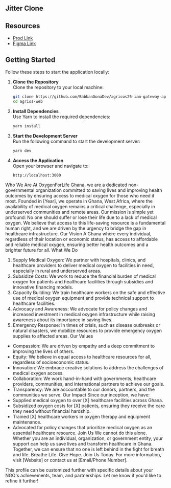 ## Jitter Clone

## Resources
* [Prod Link](https://jitter.video)
* [Figma Link](https://www.figma.com/design/J59XTMaC3HpB96XZtoCaWf/Tomi-s-Portfolio-Dsn?node-id=0-1&t=FeTgsAFEafytlgx2-1)

## Getting Started
Follow these steps to start the application locally:

1. **Clone the Repository**  
   Clone the repository to your local machine:  
   ```bash
   git clone https://github.com/BabbanGonaDev/agricos25-iam-gateway-app
   cd agrios-web
   ```

2. **Install Dependencies**  
   Use Yarn to install the required dependencies:  
   ```bash
   yarn install
   ```

3. **Start the Development Server**  
   Run the following command to start the development server:  
   ```bash
   yarn dev
   ```

4. **Access the Application**  
   Open your browser and navigate to:  
   ```plaintext
   http://localhost:3000
   ```

Who We Are
At OxygenForLife Ghana, we are a dedicated non-governmental organization committed to saving lives and improving health outcomes by ensuring access to medical oxygen for those who need it most. Founded in [Year], we operate in Ghana, West Africa, where the availability of medical oxygen remains a critical challenge, especially in underserved communities and remote areas.
Our mission is simple yet profound: No one should suffer or lose their life due to a lack of medical oxygen. We believe that access to this life-saving resource is a fundamental human right, and we are driven by the urgency to bridge the gap in healthcare infrastructure.
Our Vision
A Ghana where every individual, regardless of their location or economic status, has access to affordable and reliable medical oxygen, ensuring better health outcomes and a brighter future for all.
What We Do
1. Supply Medical Oxygen: We partner with hospitals, clinics, and healthcare providers to deliver medical oxygen to facilities in need, especially in rural and underserved areas.
2. Subsidize Costs: We work to reduce the financial burden of medical oxygen for patients and healthcare facilities through subsidies and innovative financing models.
3. Capacity Building: We train healthcare workers on the safe and effective use of medical oxygen equipment and provide technical support to healthcare facilities.
4. Advocacy and Awareness: We advocate for policy changes and increased investment in medical oxygen infrastructure while raising awareness about its importance in saving lives.
5. Emergency Response: In times of crisis, such as disease outbreaks or natural disasters, we mobilize resources to provide emergency oxygen supplies to affected areas.
Our Values
* Compassion: We are driven by empathy and a deep commitment to improving the lives of others.
* Equity: We believe in equal access to healthcare resources for all, regardless of socioeconomic status.
* Innovation: We embrace creative solutions to address the challenges of medical oxygen access.
* Collaboration: We work hand-in-hand with governments, healthcare providers, communities, and international partners to achieve our goals.
* Transparency: We are accountable to our donors, partners, and the communities we serve.
Our Impact
Since our inception, we have:
* Supplied medical oxygen to over [X] healthcare facilities across Ghana.
* Subsidized oxygen costs for [X] patients, ensuring they receive the care they need without financial hardship.
* Trained [X] healthcare workers in oxygen therapy and equipment maintenance.
* Advocated for policy changes that prioritize medical oxygen as an essential healthcare resource.
Join Us
We cannot do this alone. Whether you are an individual, organization, or government entity, your support can help us save lives and transform healthcare in Ghana. Together, we can ensure that no one is left behind in the fight for breath and life.
Breathe Life. Give Hope. Join Us Today.
For more information, visit [Website] or contact us at [Email/Phone Number].

This profile can be customized further with specific details about your NGO's achievements, team, and partnerships. Let me know if you'd like to refine it further!